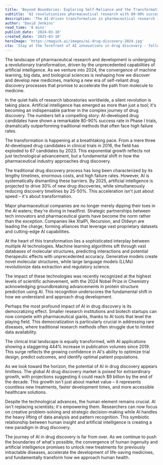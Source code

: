 ```yaml
---
title: 'Beyond Boundaries: Exploring Self-Reliance and the Transformative Power of AI in Drug Discovery'
subtitle: 'AI revolutionizes pharmaceutical research with 80-90% success rates in Phase I trials'
description: 'The AI-driven transformation in pharmaceutical research is accelerating drug discovery processes, achieving unprecedented success rates and democratizing research opportunities.'
author: 'David Jenkins'
read_time: '8 mins'
publish_date: '2024-03-10'
created_date: '2025-03-10'
heroImage: 'https://magick.ai/images/ai-drug-discovery-2024.jpg'
cta: 'Stay at the forefront of AI innovations in drug discovery - follow us on LinkedIn for daily updates on breakthrough developments and industry insights that are reshaping the future of medicine.'
---
```


The landscape of pharmaceutical research and development is undergoing a revolutionary transformation, driven by the unprecedented capabilities of artificial intelligence. As we venture into 2024, the convergence of machine learning, big data, and biological sciences is reshaping how we discover and develop new medicines, marking a new era of self-reliant drug discovery processes that promise to accelerate the path from molecule to medicine.

In the quiet halls of research laboratories worldwide, a silent revolution is taking place. Artificial intelligence has emerged as more than just a tool; it's becoming an indispensable partner in the complex journey of drug discovery. The numbers tell a compelling story: AI-developed drug candidates have shown a remarkable 80-90% success rate in Phase I trials, dramatically outperforming traditional methods that often face high failure rates.

The transformation is happening at a breathtaking pace. From a mere three AI-developed drug candidates in clinical trials in 2016, the field has exploded to 67 candidates by 2023. This exponential growth reflects not just technological advancement, but a fundamental shift in how the pharmaceutical industry approaches drug discovery.

The traditional drug discovery process has long been characterized by its lengthy timelines, enormous costs, and high failure rates. However, AI is systematically dismantling these barriers. By 2025, artificial intelligence is projected to drive 30% of new drug discoveries, while simultaneously reducing discovery timelines by 25-50%. This acceleration isn't just about speed – it's about transformation.

Major pharmaceutical companies are no longer merely dipping their toes in the AI waters; they're diving in headfirst. Strategic partnerships between tech innovators and pharmaceutical giants have become the norm rather than the exception. Companies like XtalPi, Recursion, and Oldwyn are leading the charge, forming alliances that leverage vast proprietary datasets and cutting-edge AI capabilities.

At the heart of this transformation lies a sophisticated interplay between multiple AI technologies. Machine learning algorithms sift through vast databases of molecular structures, predicting interactions and potential therapeutic effects with unprecedented accuracy. Generative models create novel molecular structures, while large language models (LLMs) revolutionize data extraction and regulatory science.

The impact of these technologies was recently recognized at the highest levels of scientific achievement, with the 2024 Nobel Prize in Chemistry acknowledging groundbreaking advancements in protein structure prediction using AI. This recognition underscores the fundamental shift in how we understand and approach drug development.

Perhaps the most profound impact of AI in drug discovery is its democratizing effect. Smaller research institutions and biotech startups can now compete with pharmaceutical giants, thanks to AI tools that level the playing field. This democratization is particularly crucial in addressing rare diseases, where traditional research methods often struggle due to limited data availability.

The clinical trial landscape is equally transformed, with AI applications showing a staggering 444% increase in publication volumes since 2019. This surge reflects the growing confidence in AI's ability to optimize trial design, predict outcomes, and identify optimal patient populations.

As we look toward the horizon, the potential of AI in drug discovery appears limitless. The global AI drug discovery market is poised for extraordinary growth, with projections suggesting it could reach $9 billion by the end of the decade. This growth isn't just about market value – it represents countless new treatments, faster development times, and more accessible healthcare solutions.

Despite the technological advances, the human element remains crucial. AI isn't replacing scientists; it's empowering them. Researchers can now focus on creative problem-solving and strategic decision-making while AI handles the heavy lifting of data analysis and pattern recognition. This symbiotic relationship between human insight and artificial intelligence is creating a new paradigm in drug discovery.

The journey of AI in drug discovery is far from over. As we continue to push the boundaries of what's possible, the convergence of human ingenuity and artificial intelligence promises to unlock new treatments for previously intractable diseases, accelerate the development of life-saving medicines, and fundamentally transform how we approach human health.